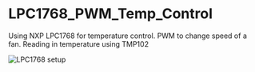 # LPC1768_PWM_Temp_Control
Using NXP LPC1768 for temperature control. PWM to change speed of a fan. Reading in temperature using TMP102

![LPC1768 setup](IMG_9763.png)
